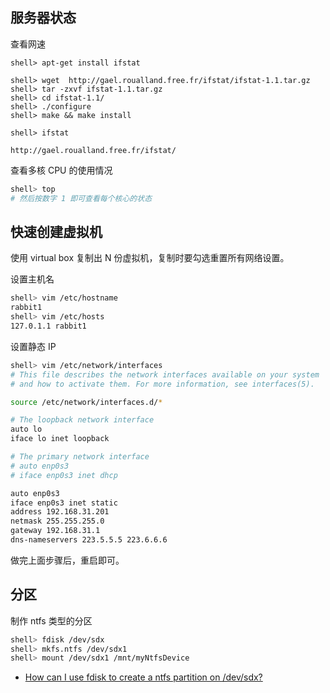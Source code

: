 ## 服务器状态

查看网速

```
shell> apt-get install ifstat 

shell> wget  http://gael.roualland.free.fr/ifstat/ifstat-1.1.tar.gz
shell> tar -zxvf ifstat-1.1.tar.gz
shell> cd ifstat-1.1/
shell> ./configure
shell> make && make install

shell> ifstat

http://gael.roualland.free.fr/ifstat/
```

查看多核 CPU 的使用情况

```sh
shell> top
# 然后按数字 1 即可查看每个核心的状态
```

## 快速创建虚拟机

使用 virtual box 复制出 N 份虚拟机，复制时要勾选重置所有网络设置。

设置主机名

```sh
shell> vim /etc/hostname
rabbit1
shell> vim /etc/hosts
127.0.1.1 rabbit1
```

设置静态 IP

```sh
shell> vim /etc/network/interfaces
# This file describes the network interfaces available on your system
# and how to activate them. For more information, see interfaces(5).

source /etc/network/interfaces.d/*

# The loopback network interface
auto lo
iface lo inet loopback

# The primary network interface
# auto enp0s3
# iface enp0s3 inet dhcp

auto enp0s3
iface enp0s3 inet static
address 192.168.31.201
netmask 255.255.255.0
gateway 192.168.31.1
dns-nameservers 223.5.5.5 223.6.6.6
```

做完上面步骤后，重启即可。

## 分区

制作 ntfs 类型的分区

```sh
shell> fdisk /dev/sdx
shell> mkfs.ntfs /dev/sdx1
shell> mount /dev/sdx1 /mnt/myNtfsDevice
```

- [How can I use fdisk to create a ntfs partition on /dev/sdx?](https://unix.stackexchange.com/questions/252625/how-can-i-use-fdisk-to-create-a-ntfs-partition-on-dev-sdx)



